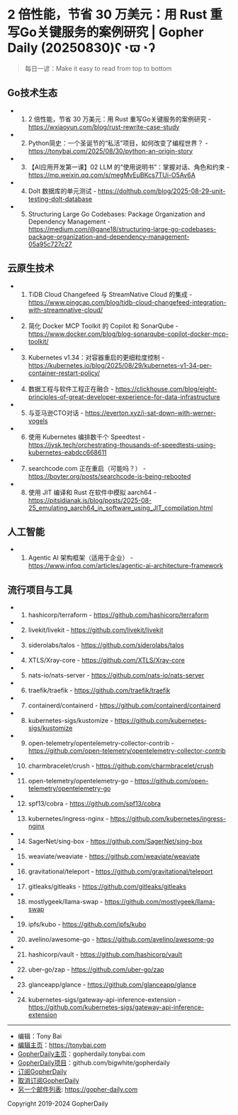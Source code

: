 # 2 倍性能，节省 30 万美元：用 Rust 重写Go关键服务的案例研究 | Gopher Daily (20250830)ʕ◔ϖ◔ʔ

>每日一谚：Make it easy to read from top to bottom

## Go技术生态


- 1. 2 倍性能，节省 30 万美元：用 Rust 重写Go关键服务的案例研究 - https://wxiaoyun.com/blog/rust-rewrite-case-study

- 2. Python简史：一个圣诞节的“私活”项目，如何改变了编程世界？ - https://tonybai.com/2025/08/30/python-an-origin-story

- 3. 【AI应用开发第一课】02 LLM 的“使用说明书”：掌握对话、角色和约束 - https://mp.weixin.qq.com/s/megMvEuBKcs7TUi-O5Av6A

- 4. Dolt 数据库的单元测试 - https://dolthub.com/blog/2025-08-29-unit-testing-dolt-database

- 5. Structuring Large Go Codebases: Package Organization and Dependency Management - https://medium.com/@gane18/structuring-large-go-codebases-package-organization-and-dependency-management-05a95c727c27


## 云原生技术


- 1. TiDB Cloud Changefeed 与 StreamNative Cloud 的集成 - https://www.pingcap.com/blog/tidb-cloud-changefeed-integration-with-streamnative-cloud/

- 2. 简化 Docker MCP Toolkit 的 Copilot 和 SonarQube - https://www.docker.com/blog/blog-sonarqube-copilot-docker-mcp-toolkit/

- 3. Kubernetes v1.34：对容器重启的更细粒度控制 - https://kubernetes.io/blog/2025/08/29/kubernetes-v1-34-per-container-restart-policy/

- 4. 数据工程与软件工程正在融合 - https://clickhouse.com/blog/eight-principles-of-great-developer-experience-for-data-infrastructure

- 5. 与亚马逊CTO对话 - https://everton.xyz/i-sat-down-with-werner-vogels

- 6. 使用 Kubernetes 编排数千个 Speedtest - https://jysk.tech/orchestrating-thousands-of-speedtests-using-kubernetes-eabdcc668611

- 7. searchcode.com 正在重启（可能吗？） - https://boyter.org/posts/searchcode-is-being-rebooted

- 8. 使用 JIT 编译和 Rust 在软件中模拟 aarch64 - https://pitsidianak.is/blog/posts/2025-08-25_emulating_aarch64_in_software_using_JIT_compilation.html


## 人工智能


- 1. Agentic AI 架构框架（适用于企业） - https://www.infoq.com/articles/agentic-ai-architecture-framework


## 流行项目与工具


- 1. hashicorp/terraform - https://github.com/hashicorp/terraform

- 2. livekit/livekit - https://github.com/livekit/livekit

- 3. siderolabs/talos - https://github.com/siderolabs/talos

- 4. XTLS/Xray-core - https://github.com/XTLS/Xray-core

- 5. nats-io/nats-server - https://github.com/nats-io/nats-server

- 6. traefik/traefik - https://github.com/traefik/traefik

- 7. containerd/containerd - https://github.com/containerd/containerd

- 8. kubernetes-sigs/kustomize - https://github.com/kubernetes-sigs/kustomize

- 9. open-telemetry/opentelemetry-collector-contrib - https://github.com/open-telemetry/opentelemetry-collector-contrib

- 10. charmbracelet/crush - https://github.com/charmbracelet/crush

- 11. open-telemetry/opentelemetry-go - https://github.com/open-telemetry/opentelemetry-go

- 12. spf13/cobra - https://github.com/spf13/cobra

- 13. kubernetes/ingress-nginx - https://github.com/kubernetes/ingress-nginx

- 14. SagerNet/sing-box - https://github.com/SagerNet/sing-box

- 15. weaviate/weaviate - https://github.com/weaviate/weaviate

- 16. gravitational/teleport - https://github.com/gravitational/teleport

- 17. gitleaks/gitleaks - https://github.com/gitleaks/gitleaks

- 18. mostlygeek/llama-swap - https://github.com/mostlygeek/llama-swap

- 19. ipfs/kubo - https://github.com/ipfs/kubo

- 20. avelino/awesome-go - https://github.com/avelino/awesome-go

- 21. hashicorp/vault - https://github.com/hashicorp/vault

- 22. uber-go/zap - https://github.com/uber-go/zap

- 23. glanceapp/glance - https://github.com/glanceapp/glance

- 24. kubernetes-sigs/gateway-api-inference-extension - https://github.com/kubernetes-sigs/gateway-api-inference-extension


----

- 编辑：Tony Bai
- [编辑主页](https://tonybai.com)：https://tonybai.com
- [GopherDaily主页](https://gopherdaily.tonybai.com)：gopherdaily.tonybai.com
- [GopherDaily项目](https://github.com/bigwhite/gopherdaily)：github.com/bigwhite/gopherdaily
- [订阅GopherDaily](https://gopherdaily.tonybai.com/subscribe)
- [取消订阅GopherDaily](https://gopherdaily.tonybai.com/unsubscribe)
- [另一个邮件列表](https://gopher-daily.com): https://gopher-daily.com

Copyright 2019-2024 GopherDaily
